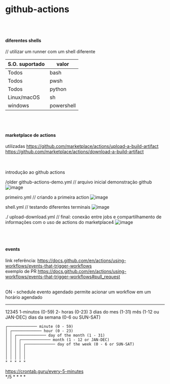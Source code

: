 # github-actions
 <br> <br>

#### diferentes shells
// utilizar um runner com um shell diferente

| S.O. suportado | valor | 
|----------------|-------|
| Todos | bash |
| Todos | pwsh |
| Todos | python |
| Linux/macOS | sh |
| windows | powershell |


<br> <br>

#### marketplace de actions
utilizadas
https://github.com/marketplace/actions/upload-a-build-artifact
https://github.com/marketplace/actions/download-a-build-artifact 

<br> <br>
introdução ao github actions

/older
github-actions-demo.yml // arquivo inicial demonstração github
![image](https://github.com/a-lloma/github-actions/assets/35180706/65c1bf1c-8eb9-4997-bfd6-f7729092789e)

primeiro.yml // criando a primeira action
![image](https://github.com/a-lloma/github-actions/assets/35180706/6fa580f6-3998-4491-8f4c-350fa7a6794f)

shell.yml // testando diferentes terminais 
![image](https://github.com/a-lloma/github-actions/assets/35180706/113bf68f-6499-46ec-b8fe-7b996a7a8378)


./
upload-download.yml // final: conexão entre jobs e compartilhamento de informações com o uso de actions do marketplace4
![image](https://github.com/a-lloma/github-actions/assets/35180706/f7e2a56f-cd6e-4507-a192-afd4cf9ff34e)



<br>
<br>

#### events
link referência: https://docs.github.com/en/actions/using-workflows/events-that-trigger-workflows 
<br>
exemplo de PR https://docs.github.com/en/actions/using-workflows/events-that-trigger-workflows#pull_request

<br>
ON - schedule
evento agendado permite acionar um workflow em um horário agendado


*****
12345
1-minutos (0-59)
2- horas (0-23)
3 dias do mes (1-31)
mês (1-12 ou JAN-DEC)
dias da semana (0-6 ou SUN-SAT)

<pre><code class="hljs language-text">┌───────────── minute (0 - 59)
│ ┌───────────── hour (0 - 23)
│ │ ┌───────────── day of the month (1 - 31)
│ │ │ ┌───────────── month (1 - 12 or JAN-DEC)
│ │ │ │ ┌───────────── day of the week (0 - 6 or SUN-SAT)
│ │ │ │ │
│ │ │ │ │
│ │ │ │ │
* * * * *
</code></pre>

https://crontab.guru/every-5-minutes
<br>
*/5 * * * *